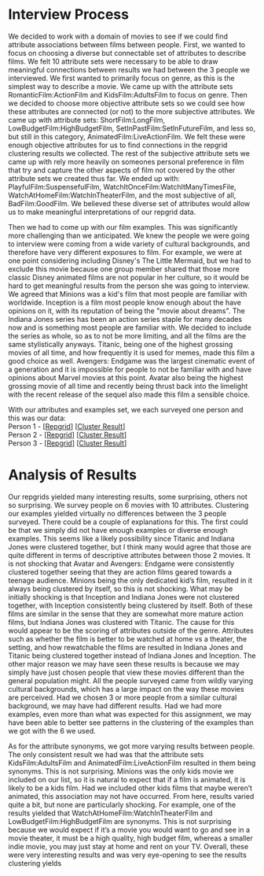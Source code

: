 # Interview Process
We decided to work with a domain of movies to see if we could find attribute associations between films between people. First, we wanted to focus on choosing a diverse but connectable set of attributes to describe films. We felt 10 attribute sets were necessary to be able to draw meaningful connections between results we had between the 3 people we interviewed. We first wanted to primarily focus on genre, as this is the simplest way to describe a movie. We came up with the attribute sets RomanticFilm:ActionFilm and KidsFilm:AdultsFilm to focus on genre. Then we decided to choose more objective attribute sets so we could see how these attributes are connected (or not) to the more subjective attributes. We came up with attribute sets: ShortFilm:LongFilm, LowBudgetFilm:HighBudgetFilm, SetInPastFilm:SetInFutureFilm, and less so, but still in this category, AnimatedFilm:LiveActionFilm. We felt these were enough objective attributes for us to find connections in the repgrid clustering results we collected. The rest of the subjective attribute sets we came up with rely more heavily on someones personal preference in film that try and capture the other aspects of film not covered by the other attribute sets we created thus far. We ended up with: PlayfulFilm:SuspensefulFilm, WatchItOnceFilm:WatchItManyTimesFile, WatchAtHomeFilm:WatchInTheaterFilm, and the most subjective of all, BadFilm:GoodFilm. We believed these diverse set of attributes would allow us to make meaningful interpretations of our repgrid data.

Then we had to come up with our film examples. This was significantly more challenging than we anticipated. We knew the people we were going to interview were coming from a wide variety of cultural backgrounds, and therefore have very different exposures to film. For example, we were at one point considering including Disney's The Little Mermaid, but we had to exclude this movie because one group member shared that those more classic Disney animated films are not popular in her culture, so it would be hard to get meaningful results from the person she was going to interview. We agreed that Minions was a kid's film that most people are familiar with worldwide. Inception is a film most people know enough about the have opinions on it, with its reputation of being the "movie about dreams". The Indiana Jones series has been an action series staple for many decades now and is something most people are familiar with. We decided to include the series as whole, so as to not be more limiting, and all the films are the same stylistically anyways. Titanic, being one of the highest grossing movies of all time, and how frequently it is used for memes, made this film a good choice as well. Avengers: Endgame was the largest cinematic event of a generation and it is impossible for people to not be familiar with and have opinions about Marvel movies at this point. Avatar also being the highest grossing movie of all time and recently being thrust back into the limelight with the recent release of the sequel also made this film a sensible choice.

With our attributes and examples set, we each surveyed one person and this was our data:<br>
Person 1 - [[Repgrid](https://github.com/ConnorS1110/hw4-grid/blob/main/etc/data/repgrid_ashvin.json)] [[Cluster Result](https://github.com/ConnorS1110/hw4-grid/blob/main/etc/out/ashvin_repgrid.out)]<br>
Person 2 - [[Repgrid](https://github.com/ConnorS1110/hw4-grid/blob/main/etc/data/repgrid_cynthia.json)] [[Cluster Result](https://github.com/ConnorS1110/hw4-grid/blob/main/etc/out/cynthia_repgrid.out)]<br>
Person 3 - [[Repgrid](https://github.com/ConnorS1110/hw4-grid/blob/main/etc/data/repgrid_connor.json)] [[Cluster Result](https://github.com/ConnorS1110/hw4-grid/blob/main/etc/out/connor_repgrid.out)]

# Analysis of Results
Our repgrids yielded many interesting results, some surprising, others not so surprising. We survey people on 6 movies with 10 attributes. Clustering our examples yielded virtually no differences between the 3 people surveyed. There could be a couple of explanations for this. The first could be that we simply did not have enough examples or diverse enough examples. This seems like a likely possibility since Titanic and Indiana Jones were clustered together, but I think many would agree that those are quite different in terms of descriptive attributes between those 2 movies. It is not shocking that Avatar and Avengers: Endgame were consistently clustered together seeing that they are action films geared towards a teenage audience. Minions being the only dedicated kid’s film, resulted in it always being clustered by itself, so this is not shocking. What may be initially shocking is that Inception and Indiana Jones were not clustered together, with Inception consistently being clustered by itself. Both of these films are similar in the sense that they are somewhat more mature action films, but Indiana Jones was clustered with Titanic. The cause for this would appear to be the scoring of attributes outside of the genre. Attributes such as whether the film is better to be watched at home vs a theater, the setting, and how rewatchable the films are resulted in Indiana Jones and Titanic being clustered together instead of Indiana Jones and Inception. The other major reason we may have seen these results is because we may simply have just chosen people that view these movies different than the general population might. All the people surveyed came from wildly varying cultural backgrounds, which has a large impact on the way these movies are perceived. Had we chosen 3 or more people from a similar cultural background, we may have had different results. Had we had more examples, even more than what was expected for this assignment, we may have been able to better see patterns in the clustering of the examples than we got with the 6 we used.

As for the attribute synonyms, we got more varying results between people. The only consistent result we had was that the attribute sets KidsFilm:AdultsFilm and AnimatedFilm:LiveActionFilm resulted in them being synonyms. This is not surprising. Minions was the only kids movie we included on our list, so it is natural to expect that if a film is animated, it is likely to be a kids film. Had we included other kids films that maybe weren’t animated, this association may not have occurred. From here, results varied quite a bit, but none are particularly shocking. For example, one of the results yielded that WatchAtHomeFilm:WatchInTheaterFilm and LowBudgetFilm:HighBudgetFilm are synonyms. This is not surprising because we would expect if it’s a movie you would want to go and see in a movie theater, it must be a high quality, high budget film, whereas a smaller indie movie, you may just stay at home and rent on your TV. Overall, these were very interesting results and was very eye-opening to see the results clustering yields

